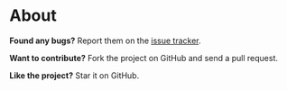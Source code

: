 # About

**Found any bugs?** Report them on the [issue tracker](https://github.com/san-kumar/laravel-crud/issues).

**Want to contribute?** Fork the project on GitHub and send a
pull request.

**Like the project?** Star it on GitHub.
